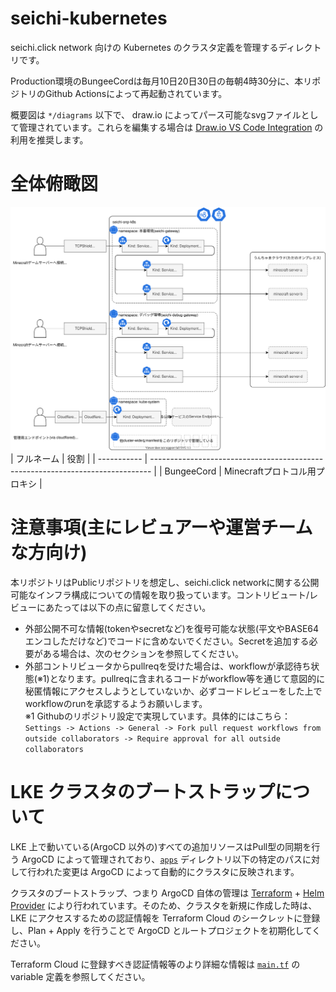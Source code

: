 # seichi-kubernetes

seichi.click network 向けの Kubernetes のクラスタ定義を管理するディレクトリです。

Production環境のBungeeCordは毎月10日20日30日の毎朝4時30分に、本リポジトリのGithub Actionsによって再起動されています。

概要図は `*/diagrams` 以下で、 draw.io によってパース可能なsvgファイルとして管理されています。これらを編集する場合は [Draw.io VS Code Integration](https://github.com/hediet/vscode-drawio) の利用を推奨します。

# 全体俯瞰図
![概要図](./diagrams/seichi-network-lke-infrastructure.drawio.svg)
| フルネーム  | 役割                                                                           | 
| ----------- | ------------------------------------------------------------------------------ | 
|  BungeeCord | Minecraftプロトコル用プロキシ                                                  | 

# 注意事項(主にレビュアーや運営チームな方向け)
本リポジトリはPublicリポジトリを想定し、seichi.click networkに関する公開可能なインフラ構成についての情報を取り扱っています。コントリビュート/レビューにあたっては以下の点に留意してください。
- 外部公開不可な情報(tokenやsecretなど)を復号可能な状態(平文やBASE64エンコしただけなど)でコードに含めないでください。Secretを追加する必要がある場合は、次のセクションを参照してください。
- 外部コントリビュータからpullreqを受けた場合は、workflowが承認待ち状態(※1)となります。pullreqに含まれるコードがworkflow等を通じて意図的に秘匿情報にアクセスしようとしていないか、必ずコードレビューをした上でworkflowのrunを承認するようお願いします。<br>
※1 Githubのリポジトリ設定で実現しています。具体的にはこちら：`Settings -> Actions -> General -> Fork pull request workflows from outside collaborators -> Require approval for all outside collaborators`

# LKE クラスタのブートストラップについて

LKE 上で動いている(ArgoCD 以外の)すべての追加リソースはPull型の同期を行う ArgoCD によって管理されており、[`apps`](./apps/) ディレクトリ以下の特定のパスに対して行われた変更は ArgoCD によって自動的にクラスタに反映されます。

クラスタのブートストラップ、つまり ArgoCD 自体の管理は [Terraform](../terraform/) + [Helm Provider](https://registry.terraform.io/providers/hashicorp/helm/latest/docs) により行われています。そのため、クラスタを新規に作成した時は、LKE にアクセスするための認証情報を Terraform Cloud のシークレットに登録し、Plan + Apply を行うことで ArgoCD とルートプロジェクトを初期化してください。

Terraform Cloud に登録すべき認証情報等のより詳細な情報は [`main.tf`](../terraform/main.tf) の variable 定義を参照してください。
